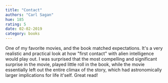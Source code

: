 ```yaml
---
title: "Contact"
authors: "Carl Sagan"
hue: 185
rating: 5
date: 02-02-2019
category: books
---
```


One of my favorite movies, and the book matched expectations. It's a very realistic and practical look at how "first contact" with alien intelligence would play out. I was surprised that the most compelling and significant surprise in the movie, played little roll in the book, while the movie essentially left out the entire climax of the story, which had astronomically larger implications for life it'self. Great read!